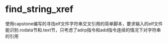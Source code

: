 # find_string_xref
使用capstone编写的寻找elf文件字符串交叉引用的简单脚本，要求输入的elf文件能识别.rodata节和.text节，只考虑了adrp指令和add指令连续的情况下对字符串的引用
